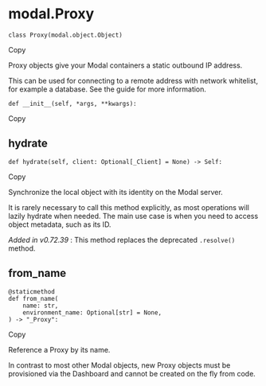# modal.Proxy

    
    
    class Proxy(modal.object.Object)

Copy

Proxy objects give your Modal containers a static outbound IP address.

This can be used for connecting to a remote address with network whitelist,
for example a database. See the guide for more information.

    
    
    def __init__(self, *args, **kwargs):

Copy

## hydrate

    
    
    def hydrate(self, client: Optional[_Client] = None) -> Self:

Copy

Synchronize the local object with its identity on the Modal server.

It is rarely necessary to call this method explicitly, as most operations will
lazily hydrate when needed. The main use case is when you need to access
object metadata, such as its ID.

_Added in v0.72.39_ : This method replaces the deprecated `.resolve()` method.

## from_name

    
    
    @staticmethod
    def from_name(
        name: str,
        environment_name: Optional[str] = None,
    ) -> "_Proxy":

Copy

Reference a Proxy by its name.

In contrast to most other Modal objects, new Proxy objects must be provisioned
via the Dashboard and cannot be created on the fly from code.

